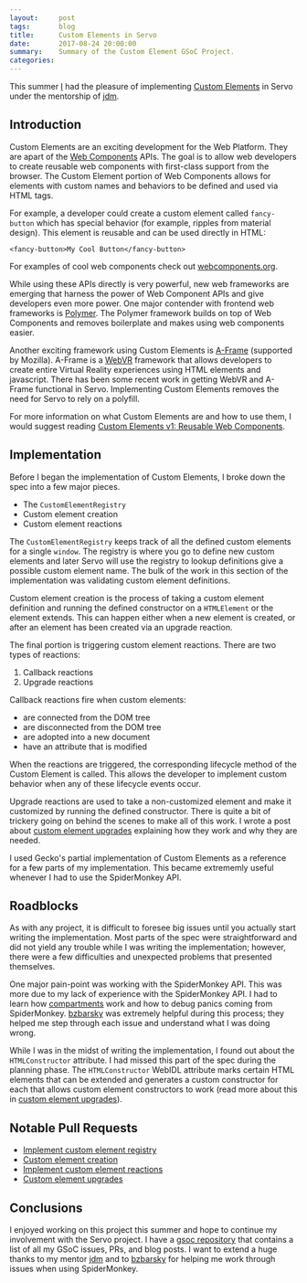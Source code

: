 ```yaml
---
layout:     post
tags:       blog
title:      Custom Elements in Servo
date:       2017-08-24 20:00:00
summary:    Summary of the Custom Element GSoC Project.
categories:
---
```


This summer [I] had the pleasure of implementing [Custom Elements] in Servo under the mentorship of
[jdm].

## Introduction
Custom Elements are an exciting development for the Web Platform. They are apart of the
[Web Components] APIs. The goal is to allow web developers to create reusable web components with
first-class support from the browser. The Custom Element portion of Web Components allows for
elements with custom names and behaviors to be defined and used via HTML tags.

For example, a developer could create a custom element called `fancy-button` which has special
behavior (for example, ripples from material design). This element is reusable and can be used
directly in HTML:
```
<fancy-button>My Cool Button</fancy-button>
```
For examples of cool web components check out [webcomponents.org].

While using these APIs directly is very powerful, new web frameworks are emerging that harness the
power of Web Component APIs and give developers even more power. One major contender with frontend
web frameworks is [Polymer]. The Polymer framework builds on top of Web Components and removes
boilerplate and makes using web components easier.

Another exciting framework using Custom Elements is [A-Frame] (supported by Mozilla). A-Frame is a
[WebVR] framework that allows developers to create entire Virtual Reality experiences using HTML
elements and javascript. There has been some recent work in getting WebVR and A-Frame functional in
Servo. Implementing Custom Elements removes the need for Servo to rely on a polyfill.

For more information on what Custom Elements are and how to use them, I would suggest reading
[Custom Elements v1: Reusable Web Components](https://developers.google.com/web/fundamentals/architecture/building-components/customelements?hl=en).

## Implementation
Before I began the implementation of Custom Elements, I broke down the spec into a few major pieces.
* The `CustomElementRegistry`
* Custom element creation
* Custom element reactions

The `CustomElementRegistry` keeps track of all the defined custom elements for a single `window`.
The registry is where you go to define new custom elements and later Servo will use the registry
to lookup definitions give a possible custom element name. The bulk of the work in this section of
the implementation was validating custom element definitions.

Custom element creation is the process of taking a custom element definition and running the
defined constructor on a `HTMLElement` or the element extends. This can happen either when a new
element is created, or after an element has been created via an upgrade reaction.

The final portion is triggering custom element reactions. There are two types of reactions:
1. Callback reactions
2. Upgrade reactions

Callback reactions fire when custom elements:
* are connected from the DOM tree
* are disconnected from the DOM tree
* are adopted into a new document
* have an attribute that is modified

When the reactions are triggered, the corresponding lifecycle method of the Custom Element is
called. This allows the developer to implement custom behavior when any of these lifecycle events
occur.

Upgrade reactions are used to take a non-customized element and make it customized by running
the defined constructor. There is quite a bit of trickery going on behind the scenes to make all of
this work. I wrote a post about [custom element upgrades] explaining how they work and why they are
needed.

I used Gecko's partial implementation of Custom Elements as a reference for a few parts of my
implementation. This became extrememly useful whenever I had to use the SpiderMonkey API.

## Roadblocks
As with any project, it is difficult to foresee big issues until you actually start writing the
implementation. Most parts of the spec were straightforward and did not yield any trouble while
I was writing the implementation; however, there were a few difficulties and unexpected problems
that presented themselves.

One major pain-point was working with the SpiderMonkey API. This was more due to my lack of
experience with the SpiderMonkey API. I had to learn how [compartments] work and how to debug
panics coming from SpiderMonkey. [bzbarsky] was extremely helpful during this process; they helped
me step through each issue and understand what I was doing wrong.

While I was in the midst of writing the implementation, I found out about the `HTMLConstructor`
attribute. I had missed this part of the spec during the planning phase. The `HTMLConstructor`
WebIDL attribute marks certain HTML elements that can be extended and generates a custom constructor
for each that allows custom element constructors to work (read more about this in [custom element
upgrades]).

## Notable Pull Requests
* [Implement custom element registry](https://github.com/servo/servo/pull/17112)
* [Custom element creation](https://github.com/servo/servo/pull/17381)
* [Implement custom element reactions](https://github.com/servo/servo/pull/17614)
* [Custom element upgrades](https://github.com/servo/servo/pull/17935)

## Conclusions
I enjoyed working on this project this summer and hope to continue my involvement with the Servo
project. I have a [gsoc repository] that contains a list of all my GSoC issues, PRs, and blog posts.
I want to extend a huge thanks to my mentor [jdm] and to [bzbarsky] for helping me work through
issues when using SpiderMonkey.

[I]:https://github.com/cbrewster/
[custom elements]:https://html.spec.whatwg.org/multipage/#custom-elements
[jdm]:https://github.com/jdm/
[web components]:https://www.webcomponents.org/introduction/
[polymer]:https://www.polymer-project.org/
[a-frame]:https://aframe.io/
[webvr]:https://webvr.info/
[webcomponents.org]:https://www.webcomponents.org/
[custom element upgrades]:https://cbrewster.github.io/2017/06/08/custom-element-upgrades/
[compartments]:https://developer.mozilla.org/en-US/docs/Mozilla/Projects/SpiderMonkey/Compartments
[gsoc repository]:https://github.com/cbrewster/gsoc2017
[bzbarsky]:https://github.com/bzbarsky
